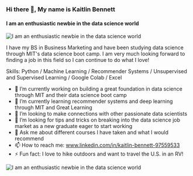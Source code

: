 ### Hi there 👋, My name is Kaitlin Bennett
#### I am an enthusiastic newbie in the data science world
![I am an enthusiastic newbie in the data science world](https://media.giphy.com/media/doXBzUFJRxpaUbuaqz/giphy.gif)

I have my BS in Business Marketing and have been studying data science through MIT's data science boot camp. I am very much looking forward to finding a job in this field so I can continue to do what I love!

Skills: Python / Machine Learning / Recommender Systems / Unsupervised and Supervised Learning / Google Colab / Excel 




- 🔭 I’m currently working on building a great foundation in data science through MIT and their data science boot camp
- 🌱 I’m currently learning recommender systems and deep learning through MIT and Great Learning 
- 👯 I’m looking to make connections with other passionate data scientists  
- 🤔 I’m looking for tips and tricks on breaking into the data science job market as a new graduate eager to start working
- 💬 Ask me about different courses I have taken and what I would recommend
- 📫 How to reach me: www.linkedin.com/in/kaitlin-bennett-97559533
- ⚡ Fun fact: I love to hike outdoors and want to travel the U.S. in an RV!

![I am an enthusiastic newbie in the data science world](https://media.giphy.com/media/D6iwpjWHrGt3LoYphZ/giphy.gif)

